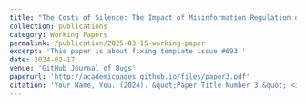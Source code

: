 ```yaml
---
title: "The Costs of Silence: The Impact of Misinformation Regulation on Finfluencers and Corporate Information Environment"
collection: publications
category: Working Papers
permalink: /publication/2025-03-15-working-paper
excerpt: 'This paper is about fixing template issue #693.'
date: 2024-02-17
venue: 'GitHub Journal of Bugs'
paperurl: 'http://academicpages.github.io/files/paper3.pdf'
citation: 'Your Name, You. (2024). &quot;Paper Title Number 3.&quot; <i>GitHub Journal of Bugs</i>. 1(3).'
---
```


